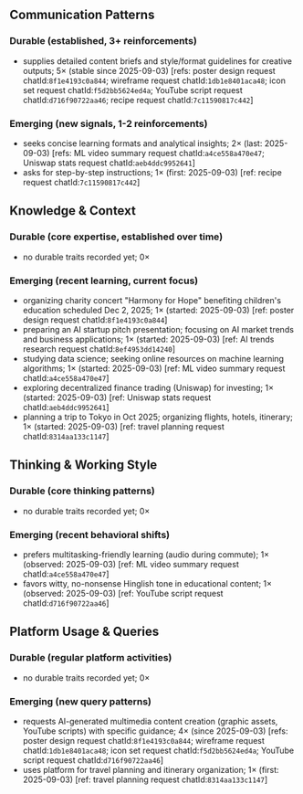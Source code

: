 ## Communication Patterns
### Durable (established, 3+ reinforcements)
- supplies detailed content briefs and style/format guidelines for creative outputs; 5× (stable since 2025-09-03) [refs: poster design request chatId:`8f1e4193c0a844`; wireframe request chatId:`1db1e8401aca48`; icon set request chatId:`f5d2bb5624ed4a`; YouTube script request chatId:`d716f90722aa46`; recipe request chatId:`7c11590817c442`]

### Emerging (new signals, 1-2 reinforcements)
- seeks concise learning formats and analytical insights; 2× (last: 2025-09-03) [refs: ML video summary request chatId:`a4ce558a470e47`; Uniswap stats request chatId:`aeb4ddc9952641`]
- asks for step-by-step instructions; 1× (first: 2025-09-03) [ref: recipe request chatId:`7c11590817c442`]

## Knowledge & Context
### Durable (core expertise, established over time)
- no durable traits recorded yet; 0×

### Emerging (recent learning, current focus)
- organizing charity concert "Harmony for Hope" benefiting children's education scheduled Dec 2, 2025; 1× (started: 2025-09-03) [ref: poster design request chatId:`8f1e4193c0a844`]
- preparing an AI startup pitch presentation; focusing on AI market trends and business applications; 1× (started: 2025-09-03) [ref: AI trends research request chatId:`8ef4953dd14240`]
- studying data science; seeking online resources on machine learning algorithms; 1× (started: 2025-09-03) [ref: ML video summary request chatId:`a4ce558a470e47`]
- exploring decentralized finance trading (Uniswap) for investing; 1× (started: 2025-09-03) [ref: Uniswap stats request chatId:`aeb4ddc9952641`]
- planning a trip to Tokyo in Oct 2025; organizing flights, hotels, itinerary; 1× (started: 2025-09-03) [ref: travel planning request chatId:`8314aa133c1147`]

## Thinking & Working Style
### Durable (core thinking patterns)
- no durable traits recorded yet; 0×

### Emerging (recent behavioral shifts)
- prefers multitasking-friendly learning (audio during commute); 1× (observed: 2025-09-03) [ref: ML video summary request chatId:`a4ce558a470e47`]
- favors witty, no-nonsense Hinglish tone in educational content; 1× (observed: 2025-09-03) [ref: YouTube script request chatId:`d716f90722aa46`]

## Platform Usage & Queries
### Durable (regular platform activities)
- no durable traits recorded yet; 0×

### Emerging (new query patterns)
- requests AI-generated multimedia content creation (graphic assets, YouTube scripts) with specific guidance; 4× (since 2025-09-03) [refs: poster design request chatId:`8f1e4193c0a844`; wireframe request chatId:`1db1e8401aca48`; icon set request chatId:`f5d2bb5624ed4a`; YouTube script request chatId:`d716f90722aa46`]
- uses platform for travel planning and itinerary organization; 1× (first: 2025-09-03) [ref: travel planning request chatId:`8314aa133c1147`]